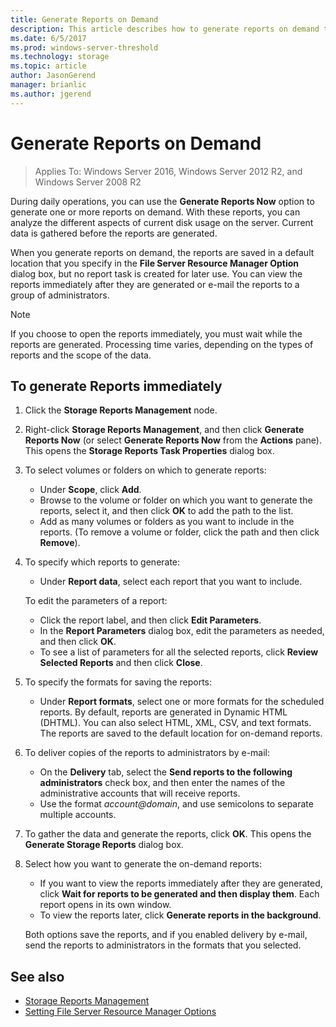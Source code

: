 ```yaml
---
title: Generate Reports on Demand
description: This article describes how to generate reports on demand to analyze disk usage on the server
ms.date: 6/5/2017
ms.prod: windows-server-threshold
ms.technology: storage
ms.topic: article
author: JasonGerend
manager: brianlic
ms.author: jgerend
---
```


# Generate Reports on Demand

> Applies To: Windows Server 2016, Windows Server 2012 R2, and Windows Server 2008 R2

During daily operations, you can use the **Generate Reports Now** option to generate one or more reports on demand. With these reports, you can analyze the different aspects of current disk usage on the server. Current data is gathered before the reports are generated.

When you generate reports on demand, the reports are saved in a default location that you specify in the **File Server Resource Manager Option** dialog box, but no report task is created for later use. You can view the reports immediately after they are generated or e-mail the reports to a group of administrators.

> [!Note]
> If you choose to open the reports immediately, you must wait while the reports are generated. Processing time varies, depending on the types of reports and the scope of the data.

## To generate Reports immediately

1.  Click the **Storage Reports Management** node.

2.  Right-click **Storage Reports Management**, and then click **Generate Reports Now** (or select **Generate Reports Now** from the **Actions** pane). This opens the **Storage Reports Task Properties** dialog box.

3.  To select volumes or folders on which to generate reports:

    -   Under **Scope**, click **Add**.
    -   Browse to the volume or folder on which you want to generate the reports, select it, and then click **OK** to add the path to the list.
    -   Add as many volumes or folders as you want to include in the reports. (To remove a volume or folder, click the path and then click **Remove**).

4.  To specify which reports to generate:

     -   Under **Report data**, select each report that you want to include.

    To edit the parameters of a report:

    -   Click the report label, and then click **Edit Parameters**.
    -   In the **Report Parameters** dialog box, edit the parameters as needed, and then click **OK**.
    -  To see a list of parameters for all the selected reports, click **Review Selected Reports** and then click **Close**.
 
5.  To specify the formats for saving the reports:

    -  Under **Report formats**, select one or more formats for the scheduled reports. By default, reports are generated in Dynamic HTML (DHTML). You can also select HTML, XML, CSV, and text formats. The reports are saved to the default location for on-demand reports.

6.  To deliver copies of the reports to administrators by e-mail:

    -  On the **Delivery** tab, select the **Send reports to the following administrators** check box, and then enter the names of the administrative accounts that will receive reports. 
    - Use the format *account@domain*, and use semicolons to separate multiple accounts.

7.  To gather the data and generate the reports, click **OK**. This opens the **Generate Storage Reports** dialog box.

8.  Select how you want to generate the on-demand reports:

    -   If you want to view the reports immediately after they are generated, click **Wait for reports to be generated and then display them**. Each report opens in its own window.
    -   To view the reports later, click **Generate reports in the background**.

    Both options save the reports, and if you enabled delivery by e-mail, send the reports to administrators in the formats that you selected.

## See also

-   [Storage Reports Management](storage-reports-management.md)
-   [Setting File Server Resource Manager Options](setting-file-server-resource-manager-options.md)


